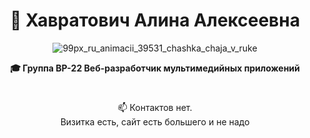 <div align="center">

# 👋 Хавратович Алина Алексеевна

![99px_ru_animacii_39531_chashka_chaja_v_ruke](https://github.com/user-attachments/assets/948ad3a8-983c-47d7-bbc0-913bca06abf7)

**🎓 Группа ВР-22 Веб-разработчик мультимедийных приложений**
#
📫 Контактов нет.  
Визитка есть, сайт есть большего и не надо
</div>
